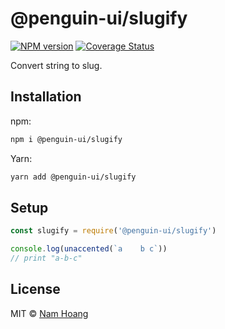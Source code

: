 # @penguin-ui/slugify

<a href="https://npmjs.org/package/@penguin-ui/slugify"><img alt="NPM version" src="https://img.shields.io/npm/v/@penguin-ui/slugify.svg" /></a> [![Coverage Status](https://coveralls.io/repos/github/particle4dev/slugify/badge.svg?branch=master)](https://coveralls.io/github/particle4dev/slugify?branch=master)

Convert string to slug.

## Installation

npm:
```sh
npm i @penguin-ui/slugify
```

Yarn:
```sh
yarn add @penguin-ui/slugify
```

## Setup

```js
const slugify = require('@penguin-ui/slugify')

console.log(unaccented(`a    b c`))
// print "a-b-c"
```

## License

MIT © [Nam Hoang](https://github.com/particle4dev)
